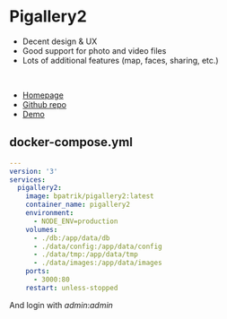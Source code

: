 # Pigallery2

- Decent design & UX
- Good support for photo and video files
- Lots of additional features (map, faces, sharing, etc.)

<br>

- [Homepage](http://bpatrik.github.io/pigallery2/)
- [Github repo](https://github.com/bpatrik/pigallery2)
- [Demo](https://pigallery2.herokuapp.com/gallery/)


## docker-compose.yml
```yml
---
version: '3'
services:
  pigallery2:
    image: bpatrik/pigallery2:latest
    container_name: pigallery2
    environment:
      - NODE_ENV=production
    volumes:
      - ./db:/app/data/db
      - ./data/config:/app/data/config
      - ./data/tmp:/app/data/tmp
      - ./data/images:/app/data/images
    ports:
      - 3000:80
    restart: unless-stopped
```

And login with *admin*:*admin*
